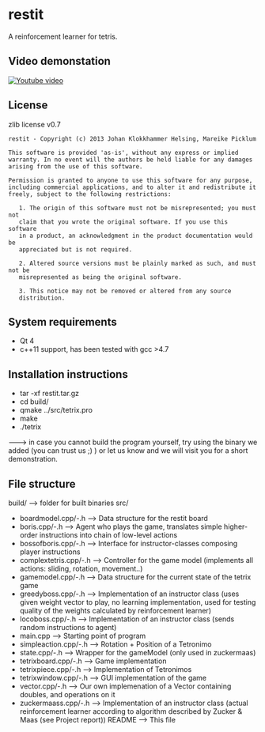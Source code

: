 restit
======

A reinforcement learner for tetris.


Video demonstation
------------------

[![Youtube video](http://img.youtube.com/vi/eblep6rzEAU/0.jpg)](http://www.youtube.com/watch?v=eblep6rzEAU)


License
-------

zlib license v0.7

    restit - Copyright (c) 2013 Johan Klokkhammer Helsing, Mareike Picklum

    This software is provided 'as-is', without any express or implied
    warranty. In no event will the authors be held liable for any damages
    arising from the use of this software.

    Permission is granted to anyone to use this software for any purpose,
    including commercial applications, and to alter it and redistribute it
    freely, subject to the following restrictions:

       1. The origin of this software must not be misrepresented; you must not
       claim that you wrote the original software. If you use this software
       in a product, an acknowledgment in the product documentation would be
       appreciated but is not required.

       2. Altered source versions must be plainly marked as such, and must not be
       misrepresented as being the original software.

       3. This notice may not be removed or altered from any source
       distribution.



System requirements
-------------------

* Qt 4
* c++11 support, has been tested with gcc >4.7



Installation instructions
-------------------------

* tar -xf restit.tar.gz
* cd build/
* qmake ../src/tetrix.pro
* make
* ./tetrix

---> in case you cannot build the program yourself, try using the binary we added (you can trust us ;) ) or let us
know and we will visit you for a short demonstration.



File structure
--------------

build/                      --> folder for built binaries
src/
  * boardmodel.cpp/-.h      --> Data structure for the restit board
  * boris.cpp/-.h           --> Agent who plays the game, translates simple higher-order instructions into chain of low-level actions
  * bossofboris.cpp/-.h     --> Interface for instructor-classes composing player instructions
  * complextetris.cpp/-.h   --> Controller for the game model (implements all actions: sliding, rotation, movement..)
  * gamemodel.cpp/-.h       --> Data structure for the current state of the tetrix game
  * greedyboss.cpp/-.h      --> Implementation of an instructor class (uses given weight vector to play, no learning implementation, used for testing quality of the weights calculated by reinforcement learner)
  * locoboss.cpp/-.h        --> Implementation of an instructor class (sends random instructions to agent)
  * main.cpp                --> Starting point of program
  * simpleaction.cpp/-.h    --> Rotation + Position of a Tetronimo
  * state.cpp/-.h           --> Wrapper for the gameModel (only used in zuckermaas)
  * tetrixboard.cpp/-.h     --> Game implementation
  * tetrixpiece.cpp/-.h     --> Implementation of Tetronimos
  * tetrixwindow.cpp/-.h    --> GUI implementation of the game
  * vector.cpp/-.h          --> Our own implemenation of a Vector containing doubles, and operations on it
  * zuckermaass.cpp/-.h     --> Implementation of an instructor class (actual reinforcement learner according to algorithm described by Zucker & Maas (see Project report))
README                      --> This file
